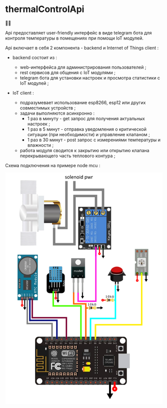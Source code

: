 # thermalControlApi

👋🏼

Api предоставляет user-friendly интерфейс в виде telegram бота для контроля температуры в помещениях при помощи IoT модулей.
 
Api включает в себя 2 компонента - backend и Internet of Things client :

- backend состоит из :

  - web-интерфейса для администрирования пользователей ;
  - rest сервисов для общения с IoT модулями ;
  - telegram бота для установки настроек и просмотра статистики с IoT модулей ;

- IoT client :
  - подразумевает использование esp8266, esp12 или других совместимых устройств ;
  - задачи выполняются асинхронно :
    - 1 раз в минуту - get запрос для получения актуальных настроек ;
    - 1 раз в 5 минут - отправка уведомления о критической ситуации (при необходимости) и управление клапаном ;
    - 1 раз в 30 минут - post запрос с измерениями температуры и влажности ;
  - работа модуля сводится к закрытию или открытию клапана перекрывающего часть теплового контура ;

Схема подключения на примере node mcu :

![Image alt](https://github.com/VladislavKoch/thermalControlApi/blob/main/schematic_diagram.png)
